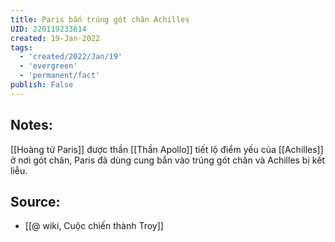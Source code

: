 ```yaml
---
title: Paris bắn trúng gót chân Achilles
UID: 220119233614
created: 19-Jan-2022
tags:
  - 'created/2022/Jan/19'
  - 'evergreen'
  - 'permanent/fact'
publish: False
---
```

## Notes:
[[Hoàng tử Paris]] được thần [[Thần Apollo]] tiết lộ điểm yếu của [[Achilles]] ở nơi gót chân, Paris đã dùng cung bắn vào trúng gót chân và Achilles bị kết liễu.

## Source:
- [[@ wiki, Cuộc chiến thành Troy]]

